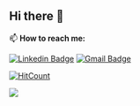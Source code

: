 ## Hi there 👋

<!--
**Saujanya0910/Saujanya0910** is a ✨ _special_ ✨ repository because its `README.md` (this file) appears on your GitHub profile.

Here are some ideas to get you started:

- 🔭 I’m currently working on ...
- 🌱 I’m currently learning ... 
- 👯 I’m looking to collaborate on ...
- 🤔 I’m looking for help with ...
- 💬 Ask me about ...
- 📫 How to reach me: ... 
- 😄 Pronouns: ...
- ⚡ Fun fact: ...
-->
📫 **How to reach me:**

  [![Linkedin Badge](https://img.shields.io/badge/-LinkedIn-blue?style=flat-square&logo=Linkedin&logoColor=white&link=https://www.linkedin.com/in/vaidik-g-08b679102/)](https://www.linkedin.com/in/saujanya-pandey-0b490b18b/) 
  [![Gmail Badge](https://img.shields.io/badge/-Gmail-c14438?style=flat-square&logo=Gmail&logoColor=white&link=mailto:saujanya.pandey2000@gmail.com)](saujanya.pandey2000@gmail.com)


[![HitCount](http://hits.dwyl.io/Saujanya0910/badges.svg)](http://hits.dwyl.io/Saujanya0910/badges)


![](https://komarev.com/ghpvc/?username=Saujanya0910&color=blue)
